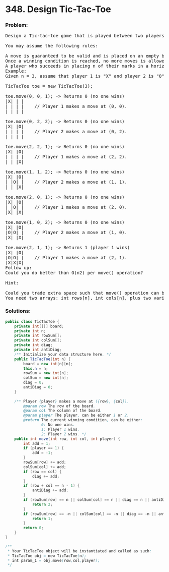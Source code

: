 # 348. Design Tic-Tac-Toe

### Problem:

<pre>
Design a Tic-tac-toe game that is played between two players on a n x n grid.

You may assume the following rules:

A move is guaranteed to be valid and is placed on an empty block.
Once a winning condition is reached, no more moves is allowed.
A player who succeeds in placing n of their marks in a horizontal, vertical, or diagonal row wins the game.
Example:
Given n = 3, assume that player 1 is "X" and player 2 is "O" in the board.

TicTacToe toe = new TicTacToe(3);

toe.move(0, 0, 1); -> Returns 0 (no one wins)
|X| | |
| | | |    // Player 1 makes a move at (0, 0).
| | | |

toe.move(0, 2, 2); -> Returns 0 (no one wins)
|X| |O|
| | | |    // Player 2 makes a move at (0, 2).
| | | |

toe.move(2, 2, 1); -> Returns 0 (no one wins)
|X| |O|
| | | |    // Player 1 makes a move at (2, 2).
| | |X|

toe.move(1, 1, 2); -> Returns 0 (no one wins)
|X| |O|
| |O| |    // Player 2 makes a move at (1, 1).
| | |X|

toe.move(2, 0, 1); -> Returns 0 (no one wins)
|X| |O|
| |O| |    // Player 1 makes a move at (2, 0).
|X| |X|

toe.move(1, 0, 2); -> Returns 0 (no one wins)
|X| |O|
|O|O| |    // Player 2 makes a move at (1, 0).
|X| |X|

toe.move(2, 1, 1); -> Returns 1 (player 1 wins)
|X| |O|
|O|O| |    // Player 1 makes a move at (2, 1).
|X|X|X|
Follow up:
Could you do better than O(n2) per move() operation?

Hint:

Could you trade extra space such that move() operation can be done in O(1)?
You need two arrays: int rows[n], int cols[n], plus two variables: diagonal, anti_diagonal.
</pre>

### Solutions:

```java
public class TicTacToe {
    private int[][] board;
    private int n;
    private int rowSum[];
    private int colSum[];
    private int diag;
    private int antiDiag;
    /** Initialize your data structure here. */
    public TicTacToe(int n) {
        board = new int[n][n];
        this.n = n;
        rowSum = new int[n];
        colSum = new int[n];
        diag = 0;
        antiDiag = 0;
    }
    
    /** Player {player} makes a move at ({row}, {col}).
        @param row The row of the board.
        @param col The column of the board.
        @param player The player, can be either 1 or 2.
        @return The current winning condition, can be either:
                0: No one wins.
                1: Player 1 wins.
                2: Player 2 wins. */
    public int move(int row, int col, int player) {
        int add = 1;
        if (player == 1) {
            add = -1;
        }
        rowSum[row] += add;
        colSum[col] += add;
        if (row == col) {
            diag += add;
        }
        if (row + col == n - 1) {
            antiDiag += add;
        }
        if (rowSum[row] == n || colSum[col] == n || diag == n || antiDiag == n) {
            return 2;
        }
        if (rowSum[row] == -n || colSum[col] == -n || diag == -n || antiDiag == -n) {
            return 1;
        }
        return 0;
    }
}

/**
 * Your TicTacToe object will be instantiated and called as such:
 * TicTacToe obj = new TicTacToe(n);
 * int param_1 = obj.move(row,col,player);
 */
 ```